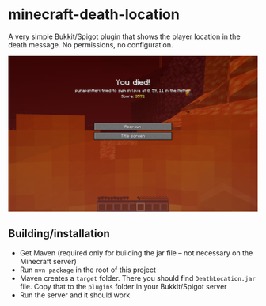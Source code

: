 # minecraft-death-location
A very simple Bukkit/Spigot plugin that shows the player location in the death message. No permissions, no configuration.

![Screenshot of a death situation](screenshot.png)

## Building/installation
- Get Maven (required only for building the jar file – not necessary on the Minecraft server)
- Run `mvn package` in the root of this project
- Maven creates a `target` folder. There you should find `DeathLocation.jar` file. Copy that to the `plugins` folder in your Bukkit/Spigot server
- Run the server and it should work

